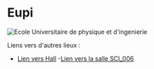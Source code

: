 # Eupi

![Ecole Universitaire de physique et d'ingenierie](https://gstatic.yellowsite.net/gpictures/1000x1000/2935/MXxhMnRmZk1QSGMxRzJpdmZKN042R3NBJnlhdz0zNi4wMzA5NXx5ZWxsb3dzaXRlc2ZyLmNvbV8w.jpg)

Liens vers d'autres lieux :

- [Lien vers Hall](hall.md)
-[Lien vers la salle SCI_006](hall.md)
